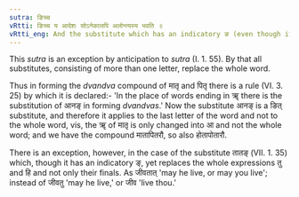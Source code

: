 ```yaml
---
sutra: ङिच्च
vRtti: ङिच्च य आदेशः सोऽनेकालपि अलोन्त्यस्य भवति ॥
vRtti_eng: And the substitute which has an indicatory ङ (even though it consists of more than one letter) takes the place of the final letter only of the original expression.
---
```

This _sutra_ is an exception by anticipation to _sutra_ (I. 1. 55). By that all substitutes, consisting of more than one letter, replace the whole word.

Thus in forming the _dvandva_ compound of मातृ and पितृ there is a rule (VI. 3. 25) by which it is declared:- 'In the place of words ending in ॠ there is the substitution of आनङ् in forming _dvandvas_.' Now the substitute आनङ् is a ङित् substitute, and therefore it applies to the last letter of the word and not to the whole word, vis, the ॠ of मातृ is only changed into आ and not the whole word; and we have the compound मातापितरौ, so also होतापोतारौ.

There is an exception, however, in the case of the substitute तातङ् (VII. 1. 35) which, though it has an indicatory ङ्, yet replaces the whole expressions तु and हि and not only their finals. As जीवतात् 'may he live, or may you live'; instead of जीवतु 'may he live,' or जीव 'live thou.'
